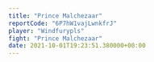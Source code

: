 ```yaml
---
title: "Prince Malchezaar"
reportCode: "6P7hW1vajLwnkfrJ"
player: "Windfurypls"
fight: "Prince Malchezaar"
date: 2021-10-01T19:23:51.380000+00:00
---
```

